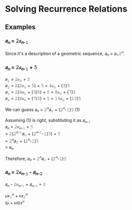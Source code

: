 # Solving Recurrence Relations

## Examples

### 𝑎<sub>𝑛</sub> = 𝟸𝑎<sub>𝑛-𝟷</sub>

Since it's a description of a geometric sequence, 𝑎<sub>𝑛</sub> = 𝑎<sub>𝟶</sub>𝟸<sup>𝑛</sup>.

### 𝑎<sub>𝑛</sub> = 𝟸𝑎<sub>𝑛-𝟷</sub> + 𝟻
𝑎<sub>𝟷</sub> = 𝟸𝑎<sub>𝟶</sub> + 𝟻<br>
𝑎<sub>𝟸</sub> = 𝟸(𝟸𝑎<sub>𝟶</sub> + 𝟻) + 𝟻 = 𝟺𝑎<sub>𝟶</sub> + (𝟹)𝟻<br>
𝑎<sub>𝟹</sub> = 𝟸(𝟺𝑎<sub>𝟶</sub> + (𝟹)𝟻) + 𝟻 = 𝟾𝑎<sub>𝟶</sub> + (𝟽)𝟻<br>
𝑎<sub>𝟺</sub> = 𝟸(𝟾𝑎<sub>𝟶</sub> + (𝟽)𝟻) + 𝟻 = 𝟷𝟼𝑎<sub>𝟶</sub> + (𝟷𝟻)𝟻<br>

We can guess 𝑎<sub>𝑛</sub> = 𝟸<sup>𝑛</sup>𝑎<sub>𝟶</sub> + (𝟸<sup>𝑛</sup>-𝟷)𝟻 (1)

Assuming (1) is right, substituting it as 𝑎<sub>𝑛-𝟷</sub><br>
𝑎<sub>𝑛</sub> = 𝟸𝑎<sub>𝑛-𝟷</sub> + 𝟻<br>
= 𝟸(𝟸<sup>𝑛-𝟷</sup>𝑎<sub>𝟶</sub> + (𝟸<sup>𝑛-𝟷</sup>-𝟷)𝟻) + 𝟻<br>
= 𝟸<sup>𝑛</sup>𝑎<sub>𝟶</sub> + (𝟸<sup>𝑛</sup>-𝟷)𝟻<br>
= 𝑎<sub>𝑛</sub>

Therefore, 𝑎<sub>𝑛</sub> = 𝟸<sup>𝑛</sup>𝑎<sub>𝟶</sub> + (𝟸<sup>𝑛</sup>-𝟷)𝟻

### 𝑎<sub>𝑛</sub> = 𝟸𝑎<sub>𝑛-𝟷</sub> - 𝑎<sub>𝑛-𝟸</sub>

𝑎<sub>𝑛</sub> - 𝟸𝑎<sub>𝑛-𝟷</sub> + 𝑎<sub>𝑛-𝟸</sub> = 𝟶

𝑢𝑥<sub>𝟷</sub><sup>𝑛</sup> + 𝑣𝑥<sub>𝟸</sub><sup>𝑛</sup><br>
(𝑢 + 𝑣𝑛)𝑥<sup>𝑛</sup>